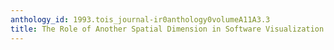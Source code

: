 ```yaml
---
anthology_id: 1993.tois_journal-ir0anthology0volumeA11A3.3
title: The Role of Another Spatial Dimension in Software Visualization
---
```

